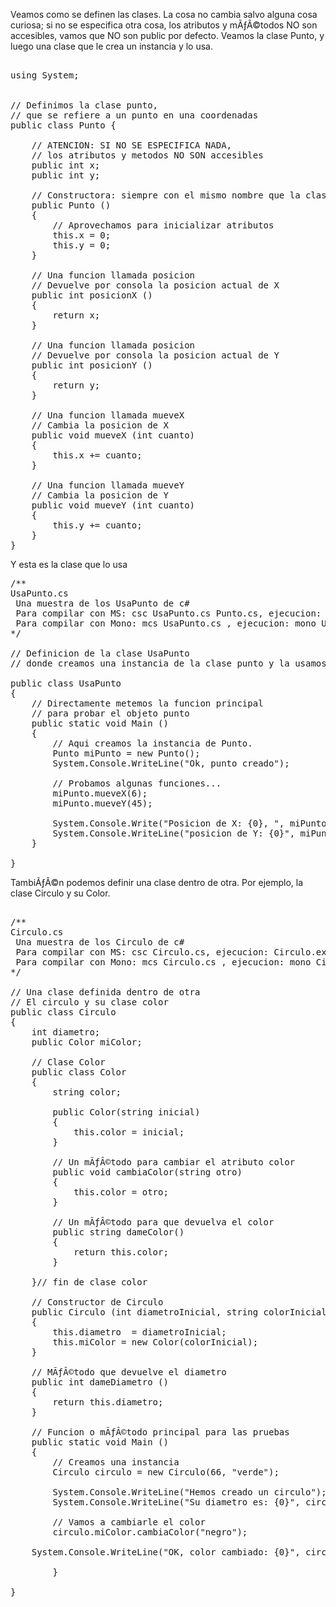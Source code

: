 Veamos como se definen las clases. La cosa no cambia salvo alguna cosa curiosa; si no se especifica otra cosa, los atributos y mÃƒÂ©todos NO son accesibles, vamos que NO son public por defecto.
Veamos la clase Punto, y luego una clase que le crea un instancia y lo usa.
<pre>

using System;


// Definimos la clase punto,
// que se refiere a un punto en una coordenadas
public class Punto {

	// ATENCION: SI NO SE ESPECIFICA NADA,
	// los atributos y metodos NO SON accesibles
	public int x;
	public int y;
	
	// Constructora: siempre con el mismo nombre que la clase
	public Punto () 
	{
		// Aprovechamos para inicializar atributos
		this.x = 0;
		this.y = 0;
	}
	
	// Una funcion llamada posicion
	// Devuelve por consola la posicion actual de X
	public int posicionX () 
	{
		return x;
	}

	// Una funcion llamada posicion
	// Devuelve por consola la posicion actual de Y
	public int posicionY () 
	{
		return y;
	}

	// Una funcion llamada mueveX
	// Cambia la posicion de X
	public void mueveX (int cuanto) 
	{
		this.x += cuanto;
	}

	// Una funcion llamada mueveY
	// Cambia la posicion de Y
	public void mueveY (int cuanto) 
	{
		this.y += cuanto;
	}
}
</pre>
Y esta es la clase que lo usa
<pre>
/** 
UsaPunto.cs
 Una muestra de los UsaPunto de c#
 Para compilar con MS: csc UsaPunto.cs Punto.cs, ejecucion: UsaPunto.exe
 Para compilar con Mono: mcs UsaPunto.cs , ejecucion: mono UsaPunto.exe
*/

// Definicion de la clase UsaPunto
// donde creamos una instancia de la clase punto y la usamos

public class UsaPunto 
{
	// Directamente metemos la funcion principal
	// para probar el objeto punto
	public static void Main () 
	{
		// Aqui creamos la instancia de Punto.
		Punto miPunto = new Punto();
		System.Console.WriteLine("Ok, punto creado");

		// Probamos algunas funciones...
		miPunto.mueveX(6);
		miPunto.mueveY(45);

		System.Console.Write("Posicion de X: {0}, ", miPunto.posicionX());
		System.Console.WriteLine("posicion de Y: {0}", miPunto.posicionY());
	}

}
</pre>

TambiÃƒÂ©n podemos definir una clase dentro de otra. Por ejemplo, la clase Circulo y su Color.
<pre>

/** 
Circulo.cs
 Una muestra de los Circulo de c#
 Para compilar con MS: csc Circulo.cs, ejecucion: Circulo.exe
 Para compilar con Mono: mcs Circulo.cs , ejecucion: mono Circulo.exe
*/

// Una clase definida dentro de otra
// El circulo y su clase color
public class Circulo 
{
	int diametro;
	public Color miColor;	
	
	// Clase Color
	public class Color 
	{
		string color;	
	
		public Color(string inicial)
		{
			this.color = inicial;
		}
		
		// Un mÃƒÂ©todo para cambiar el atributo color
		public void cambiaColor(string otro)
		{
			this.color = otro;
		}

		// Un mÃƒÂ©todo para que devuelva el color
		public string dameColor()
		{
			return this.color;
		}
		
	}// fin de clase color
	
	// Constructor de Circulo
	public Circulo (int diametroInicial, string colorInicial)
	{
		this.diametro  = diametroInicial;
		this.miColor = new Color(colorInicial);
	}
	
	// MÃƒÂ©todo que devuelve el diametro
	public int dameDiametro ()
	{
		return this.diametro;
	}
	
	// Funcion o mÃƒÂ©todo principal para las pruebas
	public static void Main () 
	{
		// Creamos una instancia
		Circulo circulo = new Circulo(66, "verde");
		
		System.Console.WriteLine("Hemos creado un circulo");
		System.Console.WriteLine("Su diametro es: {0}", circulo.dameDiametro());
		
		// Vamos a cambiarle el color
		circulo.miColor.cambiaColor("negro");

	System.Console.WriteLine("OK, color cambiado: {0}", circulo.miColor.dameColor());

		}
	
}
</pre>